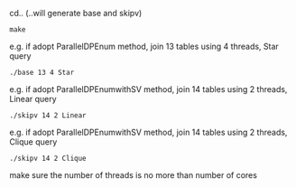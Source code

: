 cd..
(..will generate base and skipv)


	make 

e.g. if adopt ParallelDPEnum method, join 13 tables using 4 threads, Star query

	./base 13 4 Star
e.g. if adopt ParallelDPEnumwithSV method, join 14 tables using 2 threads, Linear query

	./skipv 14 2 Linear
e.g. if adopt ParallelDPEnumwithSV method, join 14 tables using 2 threads, Clique query

	./skipv 14 2 Clique
	
make sure the number of threads is no more than number of cores 
